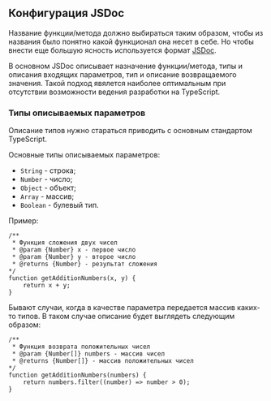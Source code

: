 ## Конфигурация JSDoc

Название функции/метода должно выбираться таким образом, чтобы из названия было понятно какой функционал она несет в себе. Но чтобы внести еще большую ясность используется формат [JSDoc](https://jsdoc.app/tags-example.html).

В основном JSDoc описывает назначение функции/метода, типы и описания входящих параметров, тип и описание возвращаемого значения. Такой подход явялется наиболее оптимальным при отсутствии возможности ведения разработки на TypeScript.

### Типы описываемых параметров

Описание типов нужно стараться приводить с основным стандартом TypeScript.

Основные типы описываемых параметров:

- `String` - строка;
- `Number` - число;
- `Object` - объект;
- `Array` - массив;
- `Boolean` - булевый тип.

Пример:

    /**
     * Функция сложения двух чисел
     * @param {Number} x - первое число
     * @param {Number} y - второе число
     * @returns {Number} - результат сложения
    */
    function getAdditionNumbers(x, y) {
        return x + y;
    }

Бывают случаи, когда в качестве параметра передается массив каких-то типов. В таком случае описание будет выглядеть следующим образом:

    /**
     * Функция возврата положительных чисел
     * @param {Number[]} numbers - массив чисел
     * @returns {Number[]} - массив положительных чисел
    */
    function getAdditionNumbers(numbers) {
        return numbers.filter((number) => number > 0);
    }
